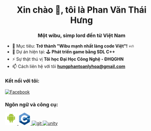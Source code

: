 <h1 align="center">Xin chào 👋, tôi là Phan Văn Thái Hưng</h1>
<h3 align="center">Một wibu, simp lord đến từ Việt Nam</h3>


- 🎯 Mục tiêu: **Trở thành "Wibu mạnh nhất làng code Việt"!** 💀🔥  
- 🔨 Dự án hiện tại: 🕹️ **Phát triển game bằng SDL C++** 
- ⚡ Sự thật thú vị **Tôi học Đại Học Công Nghệ - ĐHQGHN**  
- 📫 Cách liên hệ với tôi **hungphantoanlyhoa@gmail.com**

<h3 align="left">Kết nối với tôi:</h3>
<p align="left">
  <a href="https://www.facebook.com/share/19voxFjYLJ/" target="blank">
    <img align="center" src="https://raw.githubusercontent.com/rahuldkjain/github-profile-readme-generator/master/src/images/icons/Social/facebook.svg" alt="Facebook" height="30" width="40" />
  </a>
</p>

<h3 align="left">Ngôn ngữ và công cụ:</h3>
<p align="left"> 
  <a href="https://developer.android.com" target="_blank" rel="noreferrer"> 
    <img src="https://raw.githubusercontent.com/devicons/devicon/master/icons/android/android-original-wordmark.svg" alt="android" width="40" height="40"/> 
  </a> 
  <a href="https://www.w3schools.com/cpp/" target="_blank" rel="noreferrer"> 
    <img src="https://raw.githubusercontent.com/devicons/devicon/master/icons/cplusplus/cplusplus-original.svg" alt="cplusplus" width="40" height="40"/> 
  </a> 
  <a href="https://git-scm.com/" target="_blank" rel="noreferrer"> 
    <img src="https://www.vectorlogo.zone/logos/git-scm/git-scm-icon.svg" alt="git" width="40" height="40"/> 
  </a> 
  <a href="https://unity.com/" target="_blank" rel="noreferrer"> 
    <img src="https://www.vectorlogo.zone/logos/unity3d/unity3d-icon.svg" alt="unity" width="40" height="40"/> 
  </a> 
</p>
